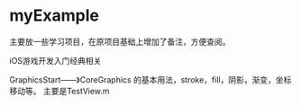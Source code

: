 myExample
=========
主要放一些学习项目，在原项目基础上增加了备注，方便查阅。

iOS游戏开发入门经典相关

GraphicsStart——》CoreGraphics 的基本用法，stroke，fill，阴影，渐变，坐标移动等。
		主要是TestView.m


